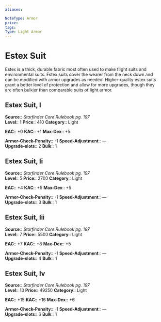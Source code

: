 ```yaml
---
aliases: 

NoteType: Armor
price: 
tags: 
Type: Light Armor
---
```


# Estex Suit

Estex is a thick, durable fabric most often used to make flight suits and environmental suits. Estex suits cover the wearer from the neck down and can be modified with armor upgrades as needed. Higher-quality estex suits grant a better level of protection and allow for more upgrades, though they are often bulkier than comparable suits of light armor.  

## Estex Suit, I

**Source**:: _Starfinder Core Rulebook pg. 197_  
**Level**:: 1
**Price**:: 410 
**Category**:: Light  

**EAC**:: +0 
**KAC**:: +1 
**Max-Dex**:: +5  

**Armor-Check-Penalty**:: -1 
**Speed-Adjustment**:: —  
**Upgrade-slots**:: 2 
**Bulk**:: 1

## Estex Suit, Ii

**Source**:: _Starfinder Core Rulebook pg. 197_  
**Level**:: 5
**Price**:: 2700 
**Category**:: Light  

**EAC**:: +4 
**KAC**:: +5 
**Max-Dex**:: +5  

**Armor-Check-Penalty**:: -1 
**Speed-Adjustment**:: —  
**Upgrade-slots**:: 3 
**Bulk**:: 1

## Estex Suit, Iii

**Source**:: _Starfinder Core Rulebook pg. 197_  
**Level**:: 7
**Price**:: 5500 
**Category**:: Light  

**EAC**:: +7 
**KAC**:: +8 
**Max-Dex**:: +5  

**Armor-Check-Penalty**:: -1 
**Speed-Adjustment**:: —  
**Upgrade-slots**:: 4 
**Bulk**:: 1

## Estex Suit, Iv

**Source**:: _Starfinder Core Rulebook pg. 197_  
**Level**:: 13
**Price**:: 49250 
**Category**:: Light  

**EAC**:: +15 
**KAC**:: +16 
**Max-Dex**:: +6  

**Armor-Check-Penalty**:: -1 
**Speed-Adjustment**:: —  
**Upgrade-slots**:: 6 
**Bulk**:: 1

